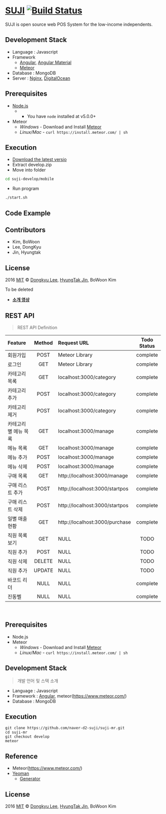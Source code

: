 # [SUJI](http://naver-d2-suji.github.io/suji) [![Build Status](https://travis-ci.org/naver-d2-suji/suji.svg)](https://travis-ci.org/naver-d2-suji/suji)
SUJI is open source web POS System for the low-income independents.

## Development Stack
* Language : Javascript
* Framework
    - [Angular](https://angularjs.org/), [Angular Material](https://github.com/angular/material)
    - [Meteor](https://www.meteor.com/)
* Database : MongoDB
* Server : [Nginx](http://nginx.org/), [DigitalOcean](https://www.digitalocean.com/)

## Prerequisites
* [Node.js](https://nodejs.org/en/download/)
    - * You have `node` installed at v5.0.0+
* Meteor
    - *Windows* -  Download and Install [Meteor](https://www.meteor.com/)
    - *Linux/Mac* - `curl https://install.meteor.com/ | sh`

## Execution
* [Download the latest versio](https://github.com/naver-d2-suji/suji/archive/develop.zip)
* Extract develop.zip
* Move into folder
```sh
cd suji-develop/mobile
```
* Run program
```sh
./start.sh
```

## Code Example

## Contributors
* Kim, BoWoon
* Lee, DongKyu
* Jin, Hyungtak

## License
2016 [MIT](http://opensource.org/licenses/mit-license.php) © [Dongkyu Lee](http://ledgku.tistory.com), [HyungTak Jin](http://njir.github.io), BoWoon Kim






To be deleted
- [**소개 영상**](https://youtu.be/fMRXjG3Plu8)
&nbsp;
## REST API
> REST API Definition

| Feature |	Method	| Request URL | Todo Status |
| :------------ |	:-------:	| :-----------------| :--------: |
| 회원가입 |	POST	| Meteor Library | complete |
| 로그인 |	GET	| Meteor Library | complete |
| 카테고리 목록 |	GET	| localhost:3000/category | complete |
| 카테고리 추가 |	POST	| localhost:3000/category | complete |
| 카테고리 제거 |	POST	| localhost:3000/category | complete |
| 카테고리별 메뉴 목록 |	GET	| localhost:3000/manage | complete |
| 메뉴 목록 |	GET	| localhost:3000/manage | complete |
| 메뉴 추가 |	POST	| localhost:3000/manage | complete |
| 메뉴 삭제 |	POST	| localhost:3000/manage | complete |
| 구매 목록 |	GET	| http://localhost:3000/manage | complete |
| 구매 리스트 추가 |	POST	| http://localhost:3000/startpos | complete |
| 구매 리스트 삭제 |	POST	| http://localhost:3000/startpos | complete |
| 일별 매출 현황 |	GET	| http://localhost:3000/purchase | complete |
| 직원 목록 보기 |	GET	| NULL | TODO |
| 직원 추가 |	POST	| NULL | TODO |
| 직원 삭제 |	DELETE	| NULL | TODO |
| 직원 추가 |	UPDATE	| NULL | TODO |
| 바코드 리더 | NULL | NULL | complete |
| 진동벨 | NULL | NULL | complete|


&nbsp;
## Prerequisites
* Node.js
* Meteor
    - *Windows* -  Download and Install [Meteor](https://www.meteor.com/)
    - *Linux/Mac* - `curl https://install.meteor.com/ | sh`

## Development Stack
> 개발 언어 및 스택 소개

- Language : Javascript
- Framework : [Angular](https://angularjs.org/), meteor(https://www.meteor.com/)
- Database : MongoDB

## Execution
```
git clone https://github.com/naver-d2-suji/suji-mr.git
cd suji-mr
git checkout develop
meteor
```

## Reference
- Meteor(https://www.meteor.com/)
- [Yeoman](http://yeoman.io/)
    - [Generator](https://github.com/ndxbxrme/generator-angular-meteor)

## License

2016 [MIT](http://opensource.org/licenses/mit-license.php) © [Dongkyu Lee](http://ledgku.tistory.com), [HyungTak Jin](http://njir.github.io), BoWoon Kim
